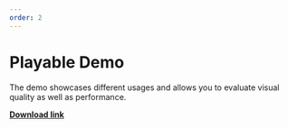 ```yaml
---
order: 2
---
```


# Playable Demo

The demo showcases different usages and allows you to evaluate visual quality as well as performance.

**[Download link](https://drive.google.com/file/d/1BOzZkNZaa3oVsfl1yqchq9VoSyjKFb1F/view)**